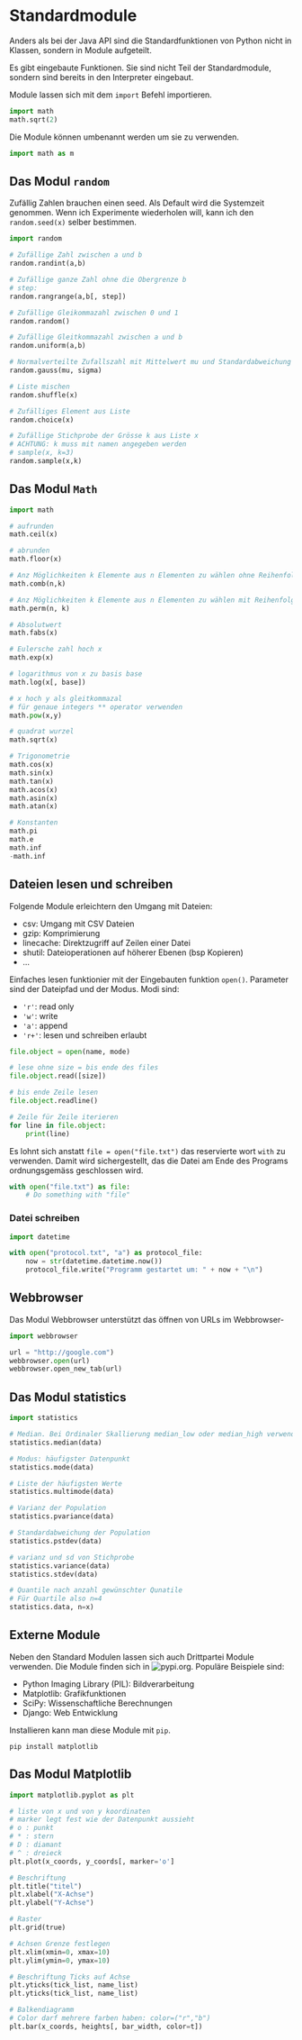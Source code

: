 # Standardmodule

Anders als bei der Java API sind die Standardfunktionen von Python nicht in Klassen, sondern in Module aufgeteilt.

Es gibt eingebaute Funktionen.
Sie sind nicht Teil der Standardmodule, sondern sind bereits in den Interpreter eingebaut.

Module lassen sich mit dem `import` Befehl importieren.

```python
import math
math.sqrt(2)
```

Die Module können umbenannt werden um sie zu verwenden.

```python
import math as m
```

## Das Modul `random`

Zufällig Zahlen brauchen einen seed.
Als Default wird die Systemzeit genommen.
Wenn ich Experimente wiederholen will, kann ich den `random.seed(x)` selber bestimmen.

```python
import random

# Zufällige Zahl zwischen a und b
random.randint(a,b)

# Zufällige ganze Zahl ohne die Obergrenze b
# step:
random.rangrange(a,b[, step])

# Zufällige Gleikommazahl zwischen 0 und 1
random.random()

# Zufällige Gleitkommazahl zwischen a und b
random.uniform(a,b)

# Normalverteilte Zufallszahl mit Mittelwert mu und Standardabweichung sigma
random.gauss(mu, sigma)

# Liste mischen
random.shuffle(x)

# Zufälliges Element aus Liste
random.choice(x)

# Zufällige Stichprobe der Grösse k aus Liste x
# ACHTUNG: k muss mit namen angegeben werden
# sample(x, k=3)
random.sample(x,k)
```

## Das Modul `Math`

```python
import math

# aufrunden
math.ceil(x)

# abrunden
math.floor(x)

# Anz Möglichkeiten k Elemente aus n Elementen zu wählen ohne Reihenfolge
math.comb(n,k)

# Anz Möglichkeiten k Elemente aus n Elementen zu wählen mit Reihenfolge
math.perm(n, k)

# Absolutwert
math.fabs(x)

# Eulersche zahl hoch x
math.exp(x)

# logarithmus von x zu basis base
math.log(x[, base])

# x hoch y als gleitkommazal
# für genaue integers ** operator verwenden
math.pow(x,y)

# quadrat wurzel
math.sqrt(x)

# Trigonometrie
math.cos(x)
math.sin(x)
math.tan(x)
math.acos(x)
math.asin(x)
math.atan(x)

# Konstanten
math.pi
math.e
math.inf
-math.inf
```

## Dateien lesen und schreiben

Folgende Module erleichtern den Umgang mit Dateien:

- csv: Umgang mit CSV Dateien
- gzip: Komprimierung
- linecache: Direktzugriff auf Zeilen einer Datei
- shutil: Dateioperationen auf höherer Ebenen (bsp Kopieren)
- ...

Einfaches lesen funktionier mit der Eingebauten funktion `open()`.
Parameter sind der Dateipfad und der Modus.
Modi sind:

- `'r'`: read only
- `'w'`: write
- `'a'`: append
- `'r+'`: lesen und schreiben erlaubt

```python
file.object = open(name, mode)

# lese ohne size = bis ende des files
file.object.read([size])

# bis ende Zeile lesen
file.object.readline()

# Zeile für Zeile iterieren
for line in file.object:
	print(line)

```

Es lohnt sich anstatt `file = open("file.txt")` das reservierte wort `with` zu verwenden.
Damit wird sichergestellt, das die Datei am Ende des Programs ordnungsgemäss geschlossen wird.

```python
with open("file.txt") as file:
	# Do something with "file"
```
### Datei schreiben

```python
import datetime

with open("protocol.txt", "a") as protocol_file:
	now = str(datetime.datetime.now())
	protocol_file.write("Programm gestartet um: " + now + "\n")
```

## Webbrowser

Das Modul Webbrowser unterstützt das öffnen von URLs im Webbrowser-

```python
import webbrowser

url = "http://google.com")
webbrowser.open(url)
webbrowser.open_new_tab(url)
```

## Das Modul statistics

```python
import statistics

# Median. Bei Ordinaler Skallierung median_low oder median_high verwenden
statistics.median(data)

# Modus: häufigster Datenpunkt
statistics.mode(data)

# Liste der häufigsten Werte
statistics.multimode(data)

# Varianz der Population
statistics.pvariance(data)

# Standardabweichung der Population
statistics.pstdev(data)

# varianz und sd von Stichprobe
statistics.variance(data)
statistics.stdev(data)

# Quantile nach anzahl gewünschter Qunatile
# Für Quartile also n=4
statistics.data, n=x)
```

## Externe Module

Neben den Standard Modulen lassen sich auch Drittpartei Module verwenden.
Die Module finden sich in ![pypi.org](https://pypi.org).
Populäre Beispiele sind:

- Python Imaging Library (PIL): Bildverarbeitung
- Matplotlib: Grafikfunktionen
- SciPy: Wissenschaftliche Berechnungen
- Django: Web Entwicklung

Installieren kann man diese Module mit `pip`.

```
pip install matplotlib
```

## Das Modul Matplotlib

```python
import matplotlib.pyplot as plt

# liste von x und von y koordinaten
# marker legt fest wie der Datenpunkt aussieht
# o : punkt
# * : stern
# D : diamant
# ^ : dreieck
plt.plot(x_coords, y_coords[, marker='o']

# Beschriftung
plt.title("titel")
plt.xlabel("X-Achse")
plt.ylabel("Y-Achse")

# Raster
plt.grid(true)

# Achsen Grenze festlegen
plt.xlim(xmin=0, xmax=10)
plt.ylim(ymin=0, ymax=10)

# Beschriftung Ticks auf Achse
plt.yticks(tick_list, name_list)
plt.yticks(tick_list, name_list)

# Balkendiagramm
# Color darf mehrere farben haben: color=("r","b")
plt.bar(x_coords, heights[, bar_width, color=t])
